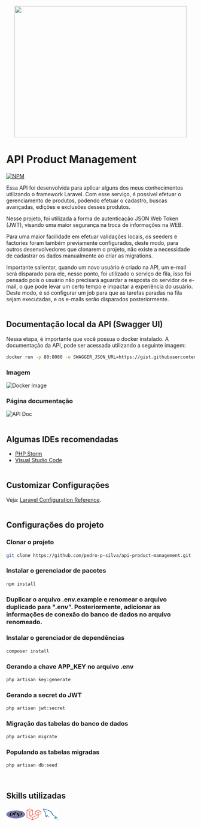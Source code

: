 <p align="center">
  <img width="460" height="350" src="https://pedropsilva.com.br/images/portfolio/projects/project_two.png">
</p>

# API Product Management
[![NPM](https://img.shields.io/npm/l/react)](https://github.com/pedro-p-silva/api-product-management/blob/main/LICENSE)

Essa API foi desenvolvida para aplicar alguns dos meus conhecimentos utilizando o framework Laravel. Com esse serviço, é possível efetuar o gerenciamento de produtos, podendo efetuar o cadastro, buscas avançadas, edições e exclusões desses produtos.<br>

Nesse projeto, foi utilizada a forma de autenticação JSON Web Token (JWT), visando uma maior segurança na troca de informações na WEB.<br>

Para uma maior facilidade em efetuar validações locais, os seeders e factories foram também previamente configurados, deste modo, para outros desenvolvedores que clonarem o projeto, não existe a necessidade de cadastrar os dados manualmente ao criar as migrations.

Importante salientar, quando um novo usuário é criado na API, um e-mail será disparado para ele, nesse ponto, foi utilizado o serviço de fila, isso foi pensado pois o usuário não precisará aguardar a resposta do servidor de e-mail, o que pode levar um certo tempo e impactar a experiência do usuário. Deste modo, é só configurar um job para que as tarefas paradas na fila sejam executadas, e os e-mails serão disparados posteriormente.<br><br>

## Documentação local da API (Swagger UI)
Nessa etapa, é importante que você possua o docker instalado. A documentação da API, pode ser acessada utilizando a seguinte imagem:
```sh
docker run -p 80:8080 -e SWAGGER_JSON_URL=https://gist.githubusercontent.com/pedro-p-silva/4cfc285c568c0a40af162a94ced9dadd/raw/a448bb01e917c4f493a43aa95d95eff2fbd65401/openapi.json swaggerapi/swagger-ui
```

### Imagem
![Docker Image](https://github.com/pedro-p-silva/api-product-management/assets/98651810/1c5607a7-87d5-4687-991c-e78222c0513e)

### Página documentação
![API Doc](https://github.com/pedro-p-silva/api-product-management/assets/98651810/d86e1617-f3b2-4f50-89a9-38a8b85b1aea)
<br><br>

## Algumas IDEs recomendadas

* [PHP Storm](https://www.jetbrains.com/pt-br/phpstorm/)
* [Visual Studio Code](https://code.visualstudio.com/)<br><br>

## Customizar Configurações

Veja: [Laravel Configuration Reference](https://laravel.com/docs/11.x/configuration).<br><br>

## Configurações do projeto

### Clonar o projeto
```sh
git clone https://github.com/pedro-p-silva/api-product-management.git
```

### Instalar o gerenciador de pacotes

```sh
npm install
```

### Duplicar o arquivo .env.example e renomear o arquivo duplicado para ".env". Posteriormente, adicionar as informações de conexão do banco de dados no arquivo renomeado.<br>

### Instalar o gerenciador de dependências

```sh
composer install
```

### Gerando a chave APP_KEY no arquivo .env

```sh
php artisan key:generate
```

### Gerando a secret do JWT

```sh
php artisan jwt:secret
```

### Migração das tabelas do banco de dados

```sh
php artisan migrate
```

### Populando as tabelas migradas

```sh
php artisan db:seed
```
<br>

## Skills utilizadas
<div style="display: inline_block">
  <img align="center" title="PHP" alt="Pedro-PHP" height="40" width="50" src="https://raw.githubusercontent.com/devicons/devicon/master/icons/php/php-original.svg">
  <img align="center" title="Laravel" alt="Pedro-Laravel" height="30" width="40" src="https://raw.githubusercontent.com/devicons/devicon/master/icons/laravel/laravel-original.svg">
  <img align="center" title="MySQL" alt="Pedro-Mysql" height="30" width="40" src="https://raw.githubusercontent.com/devicons/devicon/master/icons/mysql/mysql-original.svg">
</div>
